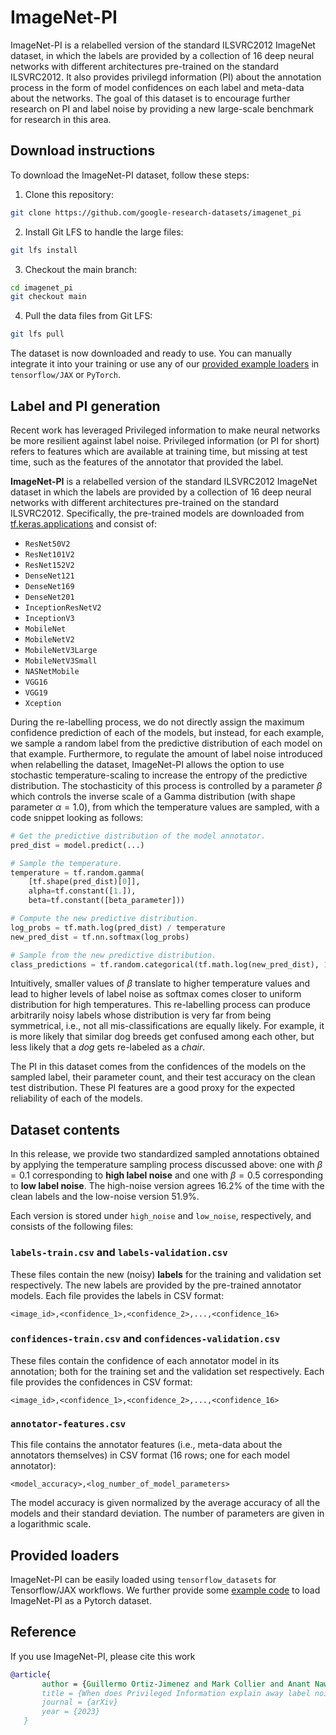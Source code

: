 # ImageNet-PI

ImageNet-PI is a relabelled version of the standard ILSVRC2012 ImageNet dataset, in which the labels are provided by a collection of 16 deep neural networks with different architectures pre-trained on the standard ILSVRC2012. It also provides privilegd information (PI) about the annotation process in the form of model confidences on each label and meta-data about the networks. The goal of this dataset is to encourage further research on PI and label noise by providing a new large-scale benchmark for research in this area.

## Download instructions

To download the ImageNet-PI dataset, follow these steps:

1. Clone this repository:

```bash
git clone https://github.com/google-research-datasets/imagenet_pi
```

2. Install Git LFS to handle the large files:

```bash
git lfs install
```

3. Checkout the main branch:

```bash
cd imagenet_pi
git checkout main
```

4. Pull the data files from Git LFS:

```bash
git lfs pull
```

The dataset is now downloaded and ready to use. You can manually integrate it into your training or use any of our [provided example loaders](#provided-loaders) in `tensorflow/JAX` or `PyTorch`.

## Label and PI generation

Recent work has leveraged Privileged information to make neural networks be more resilient against label noise. Privileged information (or PI for short) refers to features which are available at training time, but missing at test time, such as the features of the annotator that provided the label.

**ImageNet-PI** is a relabelled version of the standard ILSVRC2012 ImageNet dataset in which the labels are provided by a collection of 16 deep neural networks with different architectures pre-trained on the standard ILSVRC2012. Specifically, the pre-trained models are downloaded from [tf.keras.applications](https://www.tensorflow.org/api_docs/python/tf/keras/applications) and consist of:
- `ResNet50V2`
- `ResNet101V2`
- `ResNet152V2`
- `DenseNet121`
- `DenseNet169`
- `DenseNet201`
- `InceptionResNetV2`
- `InceptionV3`
- `MobileNet`
- `MobileNetV2`
- `MobileNetV3Large`
- `MobileNetV3Small`
- `NASNetMobile`
- `VGG16`
- `VGG19`
- `Xception`

During the re-labelling process, we do not directly assign the maximum confidence prediction of each of the models, but instead, for each example, we sample a random label from the predictive distribution of each model on that example. Furthermore, to regulate the amount of label noise introduced when relabelling the dataset, ImageNet-PI allows the option to use  stochastic temperature-scaling to increase the entropy of the predictive distribution. The stochasticity of this process is controlled by a parameter $\beta$ which controls the inverse scale of a Gamma distribution (with shape parameter $\alpha=1.0$), from which the temperature values are sampled, with a code snippet looking as follows:

```python
# Get the predictive distribution of the model annotator.
pred_dist = model.predict(...)

# Sample the temperature.
temperature = tf.random.gamma(
    [tf.shape(pred_dist)[0]],
    alpha=tf.constant([1.]),
    beta=tf.constant([beta_parameter]))

# Compute the new predictive distribution.
log_probs = tf.math.log(pred_dist) / temperature
new_pred_dist = tf.nn.softmax(log_probs)

# Sample from the new predictive distribution.
class_predictions = tf.random.categorical(tf.math.log(new_pred_dist), 1)[:,0]
```

Intuitively, smaller values of $\beta$ translate to higher temperature values and lead to higher levels of label noise as softmax comes closer to uniform distribution for high temperatures. This re-labelling process can produce arbitrarily noisy labels whose distribution is very far from being symmetrical, i.e., not all mis-classifications are equally likely. For example, it is more likely that similar dog breeds get confused among each other, but less likely that a *dog* gets re-labeled as a *chair*.

The PI in this dataset comes from the confidences of the models on the sampled label, their parameter count, and their test accuracy on the clean test distribution. These PI features are a good proxy for the expected reliability of each of the models.

## Dataset contents

In this release, we provide two standardized sampled annotations obtained by applying the temperature sampling process discussed above: one with $\beta=0.1$ corresponding to **high label noise** and one with $\beta=0.5$ corresponding to **low label noise**. The high-noise version agrees $16.2\%$ of the time with the clean labels and the low-noise version $51.9\%$.

Each version is stored under `high_noise` and `low_noise`, respectively, and consists of the following files:

### `labels-train.csv` and `labels-validation.csv`

These files contain the new (noisy) __labels__ for the training and validation set respectively. The new labels are provided by the pre-trained annotator models. Each file provides the labels in CSV format:

    <image_id>,<confidence_1>,<confidence_2>,...,<confidence_16>

### `confidences-train.csv` and `confidences-validation.csv`

These files contain the confidence of each annotator model in its annotation; both for the training set and the validation set respectively. Each file provides the confidences in CSV format:

    <image_id>,<confidence_1>,<confidence_2>,...,<confidence_16>

### ``annotator-features.csv``
This file contains the annotator features (i.e., meta-data about the annotators themselves) in CSV format (16 rows; one for each model annotator):

    <model_accuracy>,<log_number_of_model_parameters>

The model accuracy is given normalized by the average accuracy of all the models and their standard deviation. The number of parameters are given in a logarithmic scale.

## Provided loaders

ImageNet-PI can be easily loaded using `tensorflow_datasets` for Tensorflow/JAX workflows. We further provide some [example code](./imagenet_pi_torch.py) to load ImageNet-PI as a Pytorch dataset.

## Reference

 If you use ImageNet-PI, please cite this work

 ```bibtex
@article{
        author = {Guillermo Ortiz-Jimenez and Mark Collier and Anant Nawalgaria and Alexander D'Amour and Jesse Berent and Rodolphe Jenatton and Effrosyni Kokiopoulou},
        title = {When does Privileged Information explain away label noise?}
        journal = {arXiv}
        year = {2023}
    }
 ```
